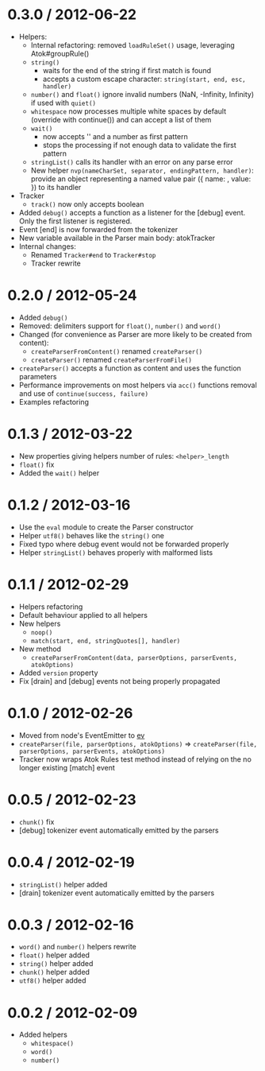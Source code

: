 0.3.0 / 2012-06-22
==================

* Helpers:
	* Internal refactoring: removed `loadRuleSet()` usage, leveraging Atok#groupRule()
	* `string()`
		* waits for the end of the string if first match is found
		* accepts a custom escape character: `string(start, end, esc, handler)`
	* `number()` and `float()` ignore invalid numbers (NaN, -Infinity, Infinity) if used with `quiet()`
	* `whitespace` now processes multiple white spaces by default (override with continue()) and can accept a list of them
	* `wait()`
		* now accepts '' and a number as first pattern
		* stops the processing if not enough data to validate the first pattern
	* `stringList()` calls its handler with an error on any parse error
	* New helper `nvp(nameCharSet, separator, endingPattern, handler)`: provide an object representing a named value pair ({ name: <name>, value: <value> }) to its handler
* Tracker
	* `track()` now only accepts boolean
* Added `debug()` accepts a function as a listener for the [debug] event. Only the first listener is registered.
* Event [end] is now forwarded from the tokenizer
* New variable available in the Parser main body: atokTracker
* Internal changes:
	* Renamed `Tracker#end` to `Tracker#stop`
	* Tracker rewrite

0.2.0 / 2012-05-24
==================

* Added `debug()`
* Removed: delimiters support for `float()`, `number()` and `word()`
* Changed (for convenience as Parser are more likely to be created from content):
	* `createParserFromContent()` renamed `createParser()`
	* `createParser()` renamed `createParserFromFile()`
* `createParser()` accepts a function as content and uses the function parameters
* Performance improvements on most helpers via `acc()` functions removal and use of `continue(success, failure)`
* Examples refactoring

0.1.3 / 2012-03-22
==================

* New properties giving helpers number of rules: `<helper>_length`
* `float()` fix
* Added the `wait()` helper

0.1.2 / 2012-03-16
==================

* Use the `eval` module to create the Parser constructor
* Helper `utf8()` behaves like the `string()` one
* Fixed typo where debug event would not be forwarded properly
* Helper `stringList()` behaves properly with malformed lists

0.1.1 / 2012-02-29
==================

* Helpers refactoring
* Default behaviour applied to all helpers
* New helpers
	* `noop()`
	* `match(start, end, stringQuotes[], handler)`
* New method
	* `createParserFromContent(data, parserOptions, parserEvents, atokOptions)`
* Added `version` property
* Fix [drain] and [debug] events not being properly propagated

0.1.0 / 2012-02-26
==================

* Moved from node's EventEmitter to [ev](https://github.com/pierrec/node-ev)
* `createParser(file, parserOptions, atokOptions)` => `createParser(file, parserOptions, parserEvents, atokOptions)`
* Tracker now wraps Atok Rules test method instead of relying on the no longer existing [match] event

0.0.5 / 2012-02-23
==================

* `chunk()` fix
* [debug] tokenizer event automatically emitted by the parsers

0.0.4 / 2012-02-19
==================

* `stringList()` helper added
* [drain] tokenizer event automatically emitted by the parsers

0.0.3 / 2012-02-16
==================

* `word()` and `number()` helpers rewrite
* `float()` helper added
* `string()` helper added
* `chunk()` helper added
* `utf8()` helper added

0.0.2 / 2012-02-09
==================

* Added helpers
	* `whitespace()`
	* `word()`
	* `number()`